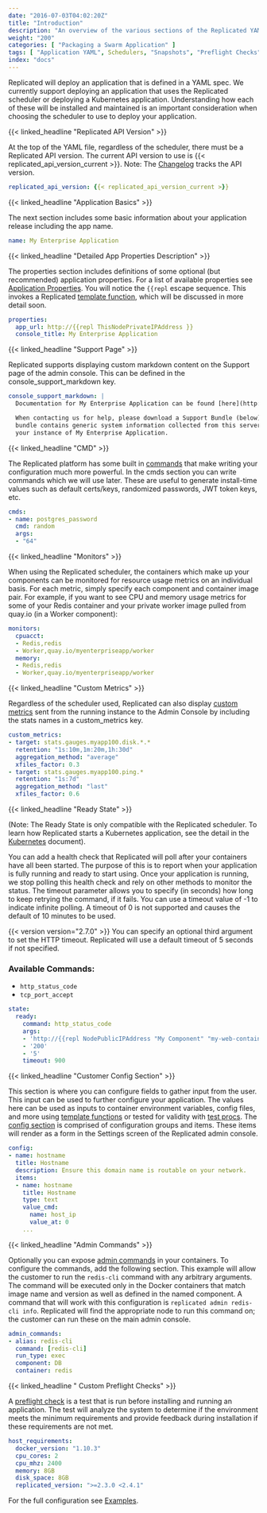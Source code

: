 ```yaml
---
date: "2016-07-03T04:02:20Z"
title: "Introduction"
description: "An overview of the various sections of the Replicated YAML."
weight: "200"
categories: [ "Packaging a Swarm Application" ]
tags: [ "Application YAML", Schedulers, "Snapshots", "Preflight Checks", "Swarm" ]
index: "docs"
---
```


Replicated will deploy an application that is defined in a YAML spec. We currently support deploying an application that uses the Replicated scheduler or deploying a Kubernetes application. Understanding how each of these will be installed and maintained is an important consideration when choosing the scheduler to use to deploy your application.

{{< linked_headline "Replicated API Version" >}}

At the top of the YAML file, regardless of the scheduler, there must be a Replicated API version. The current API version to use is {{< replicated_api_version_current >}}. Note: The [Changelog](https://release-notes.replicated.com/) tracks the API version.

```yaml
replicated_api_version: {{< replicated_api_version_current >}}
```

{{< linked_headline "Application Basics" >}}

The next section includes some basic information about your application release including the app name.

```yaml
name: My Enterprise Application
```

{{< linked_headline "Detailed App Properties Description" >}}

The properties section includes definitions of some optional (but recommended) application properties. For a list of available properties see [Application Properties](/docs/packaging-an-application/application-properties). You will notice the `{{repl` escape sequence. This invokes a Replicated [template function](/docs/packaging-an-application/template-functions), which will be discussed in more detail soon.

```yaml
properties:
  app_url: http://{{repl ThisNodePrivateIPAddress }}
  console_title: My Enterprise Application
```

{{< linked_headline "Support Page" >}}

Replicated supports displaying custom markdown content on the Support page of the admin console. This can be defined in the console_support_markdown key.

```yaml
console_support_markdown: |
  Documentation for My Enterprise Application can be found [here](http://docs.my-enterprise-application.com).

  When contacting us for help, please download a Support Bundle (below) and attach it to the ticket.  The support
  bundle contains generic system information collected from this server.  It does _not_ contain any data from
  your instance of My Enterprise Application.
```

{{< linked_headline "CMD" >}}

The Replicated platform has some built in [commands](/docs/packaging-an-application/commands/) that make writing your configuration much more powerful. In the cmds section you can write commands which we will use later.  These are useful to generate install-time values such as default certs/keys, randomized passwords, JWT token keys, etc.

```yaml
cmds:
- name: postgres_password
  cmd: random
  args:
  - "64"
```

{{< linked_headline "Monitors" >}}

When using the Replicated scheduler, the containers which make up your components can be monitored for resource usage metrics on an individual basis. For each metric, simply specify each component and container image pair. For example, if you want to see CPU and memory usage metrics for some of your Redis container and your private worker image pulled from quay.io (in a Worker component):

```yaml
monitors:
  cpuacct:
  - Redis,redis
  - Worker,quay.io/myenterpriseapp/worker
  memory:
  - Redis,redis
  - Worker,quay.io/myenterpriseapp/worker
```

{{< linked_headline "Custom Metrics" >}}

Regardless of the scheduler used, Replicated can also display [custom metrics](/docs/packaging-an-application/custom-metrics/) sent from the running instance to the Admin Console by including the stats names in a custom_metrics key.

```yaml
custom_metrics:
- target: stats.gauges.myapp100.disk.*.*
  retention: "1s:10m,1m:20m,1h:30d"
  aggregation_method: "average"
  xfiles_factor: 0.3
- target: stats.gauges.myapp100.ping.*
  retention: "1s:7d"
  aggregation_method: "last"
  xfiles_factor: 0.6
```

{{< linked_headline "Ready State" >}}

(Note: The Ready State is only compatible with the Replicated scheduler. To learn how Replicated starts a Kubernetes application, see the detail in the [Kubernetes](/docs/packaging-an-application/kubernetes) document).

You can add a health check that Replicated will poll after your containers have all been started. The purpose of this is to report when your application is fully running and ready to start using. Once your application is running, we stop polling this health check and rely on other methods to monitor the status. The timeout parameter allows you to specify (in seconds) how long to keep retrying the command, if it fails. You can use a timeout value of -1 to indicate infinite polling. A timeout of 0 is not supported and causes the default of 10 minutes to be used.

{{< version version="2.7.0" >}} You can specify an optional third argument to set the HTTP timeout. Replicated will use a default timeout of 5 seconds if not specified.

### Available Commands:
- `http_status_code`
- `tcp_port_accept`

```yaml
state:
  ready:
    command: http_status_code
    args:
    - 'http://{{repl NodePublicIPAddress "My Component" "my-web-container" }}/ping'
    - '200'
    - '5'
    timeout: 900
```

{{< linked_headline "Customer Config Section" >}}

This section is where you can configure fields to gather input from the user. This input can be used to further configure your application. The values here can be used as inputs to container environment variables, config files, and more using [template functions](/docs/packaging-an-application/template-functions/) or tested for validity with [test procs](/docs/packaging-an-application/test-procs/). The [config section](/docs/packaging-an-application/config-screen/) is comprised of configuration groups and items. These items will render as a form in the Settings screen of the Replicated admin console.

```yaml
config:
- name: hostname
  title: Hostname
  description: Ensure this domain name is routable on your network.
  items:
  - name: hostname
    title: Hostname
    type: text
    value_cmd:
      name: host_ip
      value_at: 0
    ...
```

{{< linked_headline "Admin Commands" >}}

Optionally you can expose [admin commands](/docs/packaging-an-application/admin-commands/) in your containers. To configure the commands, add the following section. This example will allow the customer to run the `redis-cli` command with any arbitrary arguments. The command will be executed only in the Docker containers that match image name and version as well as defined in the named component. A command that will work with this configuration is `replicated admin redis-cli info`. Replicated will find the appropriate node to run this command on; the customer can run these on the main admin console.

```yaml
admin_commands:
- alias: redis-cli
  command: [redis-cli]
  run_type: exec
  component: DB
  container: redis
```

{{< linked_headline " Custom Preflight Checks" >}}

A [preflight check](/docs/packaging-an-application/preflight-checks/) is a test that is run before installing and running an application. The test will analyze the system to determine if the environment meets the minimum requirements and provide feedback during installation if these requirements are not met.

```yaml
host_requirements:
  docker_version: "1.10.3"
  cpu_cores: 2
  cpu_mhz: 2400
  memory: 8GB
  disk_space: 8GB
  replicated_version: ">=2.3.0 <2.4.1"
```

For the full configuration see [Examples](/categories/examples).
